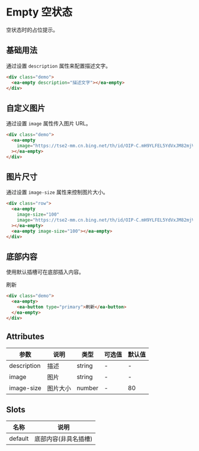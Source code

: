 <script setup>
import { onMounted } from 'vue'

onMounted(() => {
    import('../index.js')
    import('./index.scss')
})
</script>

# Empty 空状态

空状态时的占位提示。

## 基础用法

通过设置 `description` 属性来配置描述文字。

<div class="demo">
    <ea-empty description="描述文字"></ea-empty>
</div>

```html
<div class="demo">
  <ea-empty description="描述文字"></ea-empty>
</div>
```

## 自定义图片

通过设置 `image` 属性传入图片 URL。

<div class="demo">
    <ea-empty image="https://tse2-mm.cn.bing.net/th/id/OIP-C.mH9YLFEL5YdVxJM82mjVJQAAAA?rs=1&pid=ImgDetMain"></ea-empty>
</div>

```html
<div class="demo">
  <ea-empty
    image="https://tse2-mm.cn.bing.net/th/id/OIP-C.mH9YLFEL5YdVxJM82mjVJQAAAA?rs=1&pid=ImgDetMain"
  ></ea-empty>
</div>
```

## 图片尺寸

通过设置 `image-size` 属性来控制图片大小。

<div class="row">
    <ea-empty image-size="100" image="https://tse2-mm.cn.bing.net/th/id/OIP-C.mH9YLFEL5YdVxJM82mjVJQAAAA?rs=1&pid=ImgDetMain"></ea-empty>
    <ea-empty image-size="100"></ea-empty>
</div>

```html
<div class="row">
  <ea-empty
    image-size="100"
    image="https://tse2-mm.cn.bing.net/th/id/OIP-C.mH9YLFEL5YdVxJM82mjVJQAAAA?rs=1&pid=ImgDetMain"
  ></ea-empty>
  <ea-empty image-size="100"></ea-empty>
</div>
```

## 底部内容

使用默认插槽可在底部插入内容。

<div class="demo">
  <ea-empty>
    <ea-button type="primary">刷新</ea-button>
  </ea-empty>
</div>

```html
<div class="demo">
  <ea-empty>
    <ea-button type="primary">刷新</ea-button>
  </ea-empty>
</div>
```

## Attributes

| 参数        | 说明     | 类型   | 可选值 | 默认值 |
| ----------- | -------- | ------ | ------ | ------ |
| description | 描述     | string | -      | -      |
| image       | 图片     | string | -      | -      |
| image-size  | 图片大小 | number | -      | 80     |

## Slots

| 名称    | 说明                 |
| ------- | -------------------- |
| default | 底部内容(非具名插槽) |
